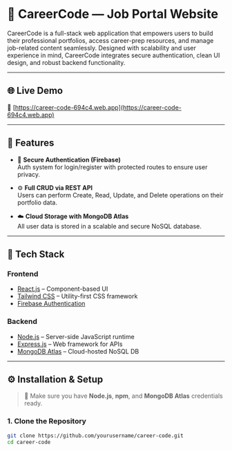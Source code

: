 # 💼 CareerCode — Job Portal Website
CareerCode is a full-stack web application that empowers users to build their professional portfolios, access career-prep resources, and manage job-related content seamlessly. Designed with scalability and user experience in mind, CareerCode integrates secure authentication, clean UI design, and robust backend functionality.

---

## 🌐 Live Demo

🔗 [https://career-code-694c4.web.app](https://career-code-694c4.web.app)

---

## 🚀 Features


- 🔐 **Secure Authentication (Firebase)**  
  Auth system for login/register with protected routes to ensure user privacy.

- ⚙️ **Full CRUD via REST API**  
  Users can perform Create, Read, Update, and Delete operations on their portfolio data.

- ☁️ **Cloud Storage with MongoDB Atlas**  
  All user data is stored in a scalable and secure NoSQL database.

---

## 🧰 Tech Stack

### Frontend
- [React.js](https://reactjs.org/) – Component-based UI
- [Tailwind CSS](https://tailwindcss.com/) – Utility-first CSS framework
- [Firebase Authentication](https://firebase.google.com/products/auth)

### Backend
- [Node.js](https://nodejs.org/) – Server-side JavaScript runtime
- [Express.js](https://expressjs.com/) – Web framework for APIs
- [MongoDB Atlas](https://www.mongodb.com/cloud/atlas) – Cloud-hosted NoSQL DB

---

## ⚙️ Installation & Setup

> 📌 Make sure you have **Node.js**, **npm**, and **MongoDB Atlas** credentials ready.

### 1. Clone the Repository

```bash
git clone https://github.com/yourusername/career-code.git
cd career-code
